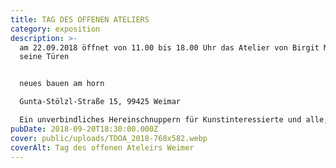 ```yaml
---
title: TAG DES OFFENEN ATELIERS
category: exposition
description: >-
  am 22.09.2018 öffnet von 11.00 bis 18.00 Uhr das Atelier von Birgit Matthias
  seine Türen


  neues bauen am horn

  Gunta-Stölzl-Straße 15, 99425 Weimar

  Ein unverbindliches Hereinschnuppern für Kunstinteressierte und alle, die mal hinter die „Künstlerkulissen“ schauen möchten.
pubDate: 2018-09-20T18:30:00.000Z
cover: public/uploads/TDOA_2018-768x582.webp
coverAlt: Tag des offenen Ateleirs Weimer
---
```

